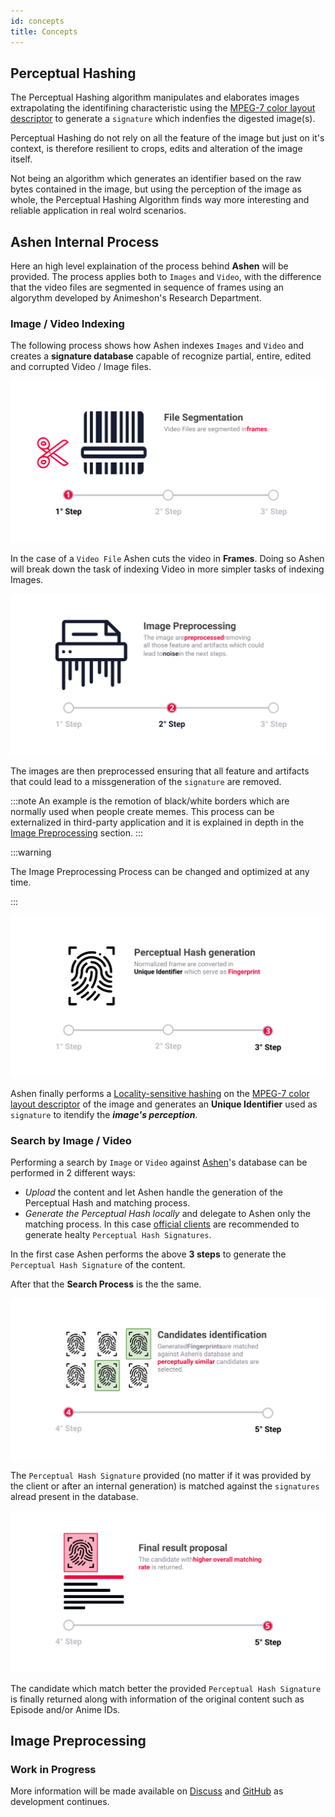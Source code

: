 ```yaml
---
id: concepts
title: Concepts
---
```


## Perceptual Hashing
The Perceptual Hashing algorithm manipulates and elaborates images extrapolating the identifining characteristic using the [MPEG-7 color layout descriptor](https://ieeexplore.ieee.org/document/959135) to generate a `signature` which indenfies the digested image(s).

Perceptual Hashing do not rely on all the feature of the image but just on it's context, is therefore resilient to crops, edits and alteration of the image itself.

Not being an algorithm which generates an identifier based on the raw bytes contained in the image, but using the perception of the image as whole, the Perceptual Hashing Algorithm finds way more interesting and reliable application in real wolrd scenarios.


## Ashen Internal Process
Here an high level explaination of the process behind **Ashen** will be provided. The process applies both to `Images` and `Video`, with the difference that the video files are segmented in sequence of frames using an algorythm developed by Animeshon's Research Department.

### Image / Video Indexing
The following process shows how Ashen indexes `Images` and `Video` and creates a **signature database** capable of recognize partial, entire, edited and corrupted Video / Image files.

![Ashen Indexing Step 1](assets/ashen-index-1.svg)

In the case of a `Video File` Ashen cuts the video in **Frames**. Doing so Ashen will break down the task of indexing Video in more simpler tasks of indexing Images.

![Ashen Indexing Step 2](assets/ashen-index-2.svg)

The images are then preprocessed ensuring that all feature and artifacts that could lead to a missgeneration of the `signature` are removed.   

:::note
An example is the remotion of black/white borders which are normally used when people create memes.
This process can be externalized in third-party application and it is explained in depth in the [Image Preprocessing](/docs/ashen/concepts#image-preprocessing) section.
:::


:::warning

The Image Preprocessing Process can be changed and optimized at any time.  

:::

![Ashen Indexing Step 3](assets/ashen-index-3.svg)

Ashen finally performs a [Locality-sensitive hashing](https://en.wikipedia.org/wiki/Locality-sensitive_hashing) on the [ MPEG-7 color layout descriptor](https://ieeexplore.ieee.org/document/959135) of the image and generates an **Unique Identifier** used as `signature` to itendify the ***image's perception***. 

### Search by Image / Video
Performing a search by `Image` or `Video` against [Ashen](/docs/ashen/introduction)'s database can be performed in 2 different ways:

* *Upload* the content and let Ashen handle the generation of the Perceptual Hash and matching process.
* *Generate the Perceptual Hash locally* and delegate to Ashen only the matching process. In this case [official clients](/docs/ashen/sdk/quickstarts) are recommended to generate healty `Perceptual Hash Signatures`.

In the first case Ashen performs the above **3 steps** to generate the `Perceptual Hash Signature` of the content.


After that the **Search Process** is the the same.

![Ashen Search Step 1](assets/ashen-search-1.svg)

The `Perceptual Hash Signature` provided (no matter if it was provided by the client or after an internal generation) is matched against the `signatures` alread present in the database.

![Ashen Search Step 2](assets/ashen-search-2.svg)

The candidate which match better the provided `Perceptual Hash Signature` is finally returned along with information of the original content such as Episode and/or Anime IDs.

## Image Preprocessing

### Work in Progress

More information will be made available on [Discuss](https://discuss.animeshon.com) and [GitHub](https://github.com/animeshon) as development continues.
